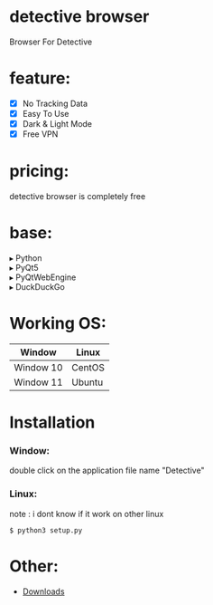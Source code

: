 # detective browser

Browser For Detective

# feature:
- [x] No Tracking Data
- [x] Easy To Use
- [x] Dark & Light Mode
- [x] Free VPN
# pricing:
detective browser is completely free
# base:
▸ Python<br />
▸ PyQt5<br />
▸ PyQtWebEngine<br />
▸ DuckDuckGo<br />

# Working OS:
Window        | Linux
------------- | -------------
Window 10     | CentOS
Window 11     | Ubuntu

# Installation
### Window:
double click on the application file name "Detective"
### Linux:
note : i dont know if it work on other linux
```terminal
$ python3 setup.py
```
# Other:
* [Downloads](https://github.com/K3yL0ck/detective-browser/releases)
